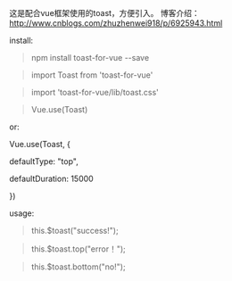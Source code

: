 这是配合vue框架使用的toast，方便引入。
博客介绍： http://www.cnblogs.com/zhuzhenwei918/p/6925943.html

install:

>npm install toast-for-vue --save

>import Toast from 'toast-for-vue'

>import 'toast-for-vue/lib/toast.css'

> Vue.use(Toast)

or:

 Vue.use(Toast, {

  defaultType: "top",
  
  defaultDuration: 15000
  
})

usage:
> this.$toast("success!");

> this.$toast.top("error！");

> this.$toast.bottom("no!");


